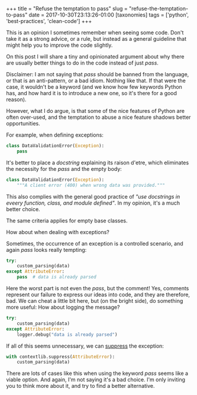 +++
title = "Refuse the temptation to pass"
slug = "refuse-the-temptation-to-pass"
date = 2017-10-30T23:13:26-01:00
[taxonomies]
tags = ['python', 'best-practices', 'clean-code']
+++

This is an opinion I sometimes remember when seeing some code. Don\'t
take it as a strong advice, or a rule, but instead as a general
guideline that might help you to improve the code slightly.

On this post I will share a tiny and opinionated argument about why
there are usually better things to do in the code instead of just
*pass*.

Disclaimer: I am not saying that *pass* should be banned from the
language, or that is an anti-pattern, or a bad idiom. Nothing like that.
If that were the case, it wouldn\'t be a keyword (and we know how few
keywords Python has, and how hard it is to introduce a new one, so it\'s
there for a good reason).

However, what I do argue, is that some of the nice features of Python
are often over-used, and the temptation to abuse a nice feature shadows
better opportunities.

For example, when defining exceptions:

```python
class DataValidationError(Exception):
    pass
```

It\'s better to place a *docstring* explaining its raison d\'etre, which
eliminates the necessity for the *pass* and the empty body:

```python
class DataValidationError(Exception):
    """A client error (400) when wrong data was provided."""
```

This also complies with the general good practice of *\"use docstrings
in eveery function, class, and module defined\"*. In my opinion, it\'s a
much better choice.

The same criteria applies for empty base classes.

How about when dealing with exceptions?

Sometimes, the occurrence of an exception is a controlled scenario, and
again *pass* looks really tempting:

```python
try:
    custom_parsing(data)
except AttributeError:
    pass  # data is already parsed
```

Here the worst part is not even the *pass*, but the comment! Yes,
comments represent our failure to express our ideas into code, and they
are therefore, bad. We can cheat a little bit here, but (on the bright
side), do something more useful: How about logging the message?

```python
try:
    custom_parsing(data)
except AttributeError:
    logger.debug("data is already parsed")
```

If all of this seems unnecessary, we can
[suppress](https://docs.python.org/3/library/contextlib.html#contextlib.suppress)
the exception:

```python
with contextlib.suppress(AttributeError):
    custom_parsing(data)
```

There are lots of cases like this when using the keyword *pass* seems
like a viable option. And again, I\'m not saying it\'s a bad choice.
I\'m only inviting you to think more about it, and try to find a better
alternative.
